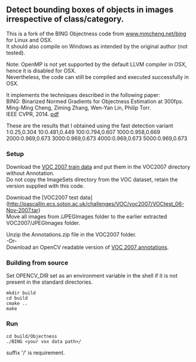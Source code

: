 ## Detect bounding boxes of objects in images irrespective of class/category.

This is a fork of the BING Objectness code from www.mmcheng.net/bing for Linux and OSX. <br/>
It should also compile on Windows as intended by the original author (not tested).

Note: OpenMP is not yet supported by the default LLVM compiler in OSX, hence it is disabled for OSX. <br/>
Nevertheless, the code can still be compiled and executed successfully in OSX. 

It implements the techniques described in the following paper:<br/>
BING: Binarized Normed Gradients for Objectness Estimation at 300fps. <br/>
Ming-Ming Cheng, Ziming Zhang, Wen-Yan Lin, Philip Torr.<br/>
IEEE CVPR, 2014. [pdf](http://mmcheng.net/mftp/Papers/ObjectnessBING.pdf)

These are the results that I obtained using the fast detection variant <br/>
1:0.25,0.304  10:0.481,0.449  100:0.794,0.607 1000:0.958,0.669  <br/>
2000:0.969,0.673  3000:0.969,0.673  4000:0.969,0.673  5000:0.969,0.673

### Setup 
Download the [VOC 2007 train data](http://pascallin.ecs.soton.ac.uk/challenges/VOC/voc2007/VOCtrainval_06-Nov-2007.tar
) and put them in the VOC2007 directory without Annotation. <br/>
Do not copy the ImageSets directory from the VOC dataset, retain the version supplied with this code. 

Download the [VOC2007 test data] (http://pascallin.ecs.soton.ac.uk/challenges/VOC/voc2007/VOCtest_06-Nov-2007.tar) <br/>
Move all images from <test>/JPEGImages folder to the earlier extracted VOC2007/JPEGImages folder.

Unzip the Annotations.zip file in the VOC2007 folder. <br/>
-Or- <br/>
Download an OpenCV readable version of [VOC 2007 annotations](http://mmcheng.net/mftp/Data/VOC2007_AnnotationsOpenCV_Readable.7z). 


### Building from source
Set OPENCV_DIR set as an environment variable in the shell if it is not present in the standard directories.
```
mkdir build
cd build
cmake ..
make
```

### Run
```
cd build/Objectness
./BING <your vox data path>/
```
suffix '/' is requirement.
